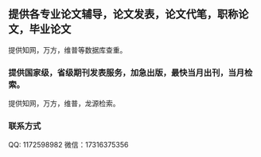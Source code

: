 ## 提供各专业论文辅导，论文发表，论文代笔，职称论文，毕业论文
   提供知网，万方，维普等数据库查重。


### 提供国家级，省级期刊发表服务，加急出版，最快当月出刊，当月检索。
   提供知网，万方，维普，龙源检索。
   
### 联系方式
QQ: 1172598982
微信：17316375356
